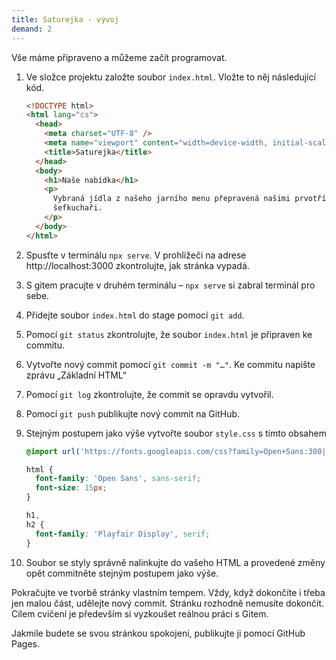 ```yaml
---
title: Saturejka - vývoj
demand: 2
---
```


Vše máme připraveno a můžeme začít programovat.

1. Ve složce projektu založte soubor `index.html`. Vložte to něj následující kód.
   ```html
   <!DOCTYPE html>
   <html lang="cs">
     <head>
       <meta charset="UTF-8" />
       <meta name="viewport" content="width=device-width, initial-scale=1.0" />
       <title>Saturejka</title>
     </head>
     <body>
       <h1>Naše nabídka</h1>
       <p>
         Vybraná jídla z našeho jarního menu přepravená našimi prvotřídními
         šefkuchaři.
       </p>
     </body>
   </html>
   ```
1. Spusťte v terminálu `npx serve`. V prohlížeči na adrese http://localhost:3000 zkontrolujte, jak stránka vypadá.
1. S gitem pracujte v druhém terminálu – `npx serve` si zabral terminál pro sebe.
1. Přidejte soubor `index.html` do stage pomocí `git add`.
1. Pomocí `git status` zkontrolujte, že soubor `index.html` je připraven ke commitu.
1. Vytvořte nový commit pomocí `git commit -m "…"`. Ke commitu napište zprávu „Základní HTML“
1. Pomocí `git log` zkontrolujte, že commit se opravdu vytvořil.
1. Pomocí `git push` publikujte nový commit na GitHub.
1. Stejným postupem jako výše vytvořte soubor `style.css` s tímto obsahem

   ```css
   @import url('https://fonts.googleapis.com/css?family=Open+Sans:300|Playfair+Display:700&display=swap&subset=latin-ext');

   html {
     font-family: 'Open Sans', sans-serif;
     font-size: 15px;
   }

   h1,
   h2 {
     font-family: 'Playfair Display', serif;
   }
   ```

1. Soubor se styly správně nalinkujte do vašeho HTML a provedené změny opět commitněte stejným postupem jako výše.

Pokračujte ve tvorbě stránky vlastním tempem. Vždy, když dokončíte i třeba jen malou část, udělejte nový commit. Stránku rozhodně nemusíte dokončit. Cílem cvičení je především si vyzkoušet reálnou práci s Gitem.

Jakmile budete se svou stránkou spokojeni, publikujte ji pomocí GitHub Pages.
